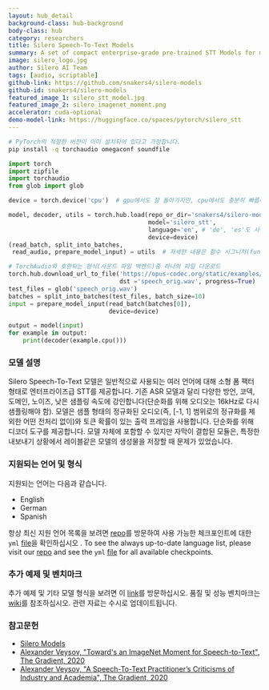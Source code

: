 ```yaml
---
layout: hub_detail
background-class: hub-background
body-class: hub
category: researchers
title: Silero Speech-To-Text Models
summary: A set of compact enterprise-grade pre-trained STT Models for multiple languages.
image: silero_logo.jpg
author: Silero AI Team
tags: [audio, scriptable]
github-link: https://github.com/snakers4/silero-models
github-id: snakers4/silero-models
featured_image_1: silero_stt_model.jpg
featured_image_2: silero_imagenet_moment.png
accelerator: cuda-optional
demo-model-link: https://huggingface.co/spaces/pytorch/silero_stt
---
```


```bash
# PyTorch의 적절한 버전이 이미 설치되어 있다고 가정합니다.
pip install -q torchaudio omegaconf soundfile
```

```python
import torch
import zipfile
import torchaudio
from glob import glob

device = torch.device('cpu')  # gpu에서도 잘 돌아가지만, cpu에서도 충분히 빠릅니다.

model, decoder, utils = torch.hub.load(repo_or_dir='snakers4/silero-models',
                                       model='silero_stt',
                                       language='en', # 'de', 'es'도 사용 가능
                                       device=device)
(read_batch, split_into_batches,
 read_audio, prepare_model_input) = utils  # 자세한 내용은 함수 시그니처(function signature)를 참조하세요.

# TorchAudio와 호환되는 형식(사운드 파일 백엔드)중 하나의 파일 다운로드
torch.hub.download_url_to_file('https://opus-codec.org/static/examples/samples/speech_orig.wav',
                               dst ='speech_orig.wav', progress=True)
test_files = glob('speech_orig.wav')
batches = split_into_batches(test_files, batch_size=10)
input = prepare_model_input(read_batch(batches[0]),
                            device=device)

output = model(input)
for example in output:
    print(decoder(example.cpu()))
```

### 모델 설명

Silero Speech-To-Text 모델은 일반적으로 사용되는 여러 언어에 대해 소형 폼 팩터 형태로 엔터프라이즈급 STT를 제공합니다. 기존 ASR 모델과 달리 다양한 방언, 코덱, 도메인, 노이즈, 낮은 샘플링 속도에 강인합니다(단순화를 위해 오디오는 16kHz로 다시 샘플링해야 함). 모델은 샘플 형태의 정규화된 오디오(즉, [-1, 1] 범위로의 정규화를 제외한 어떤 전처리 없이)와 토큰 확률이 있는 출력 프레임을 사용합니다. 단순화를 위해 디코더 도구를 제공합니다. 모델 자체에 포함할 수 있지만 자막이 결합된 모듈은, 특정한 내보내기 상황에서 레이블같은 모델의 생성물을 저장할 때 문제가 있었습니다.

### 지원되는 언어 및 형식

지원되는 언어는 다음과 같습니다.

- English
- German
- Spanish

항상 최신 지원 언어 목록을 보려면 [repo](https://github.com/snakers4/silero-models)를 방문하여 사용 가능한 체크포인트에 대한 `yml` [file](https://github.com/snakers4/silero-models/blob/master/models.yml)을 확인하십시오 .
To see the always up-to-date language list, please visit our [repo](https://github.com/snakers4/silero-models) and see the `yml` [file](https://github.com/snakers4/silero-models/blob/master/models.yml) for all available checkpoints.

### 추가 예제 및 벤치마크

추가 예제 및 기타 모델 형식을 보려면 이 [link](https://github.com/snakers4/silero-models)를 방문하십시오. 품질 및 성능 벤치마크는 [wiki](https://github.com/snakers4/silero-models/wiki)를 참조하십시오. 관련 자료는 수시로 업데이트됩니다.

### 참고문헌

- [Silero Models](https://github.com/snakers4/silero-models)
- [Alexander Veysov, "Toward's an ImageNet Moment for Speech-to-Text", The Gradient, 2020](https://thegradient.pub/towards-an-imagenet-moment-for-speech-to-text/)
- [Alexander Veysov, "A Speech-To-Text Practitioner’s Criticisms of Industry and Academia", The Gradient, 2020](https://thegradient.pub/a-speech-to-text-practitioners-criticisms-of-industry-and-academia/)

